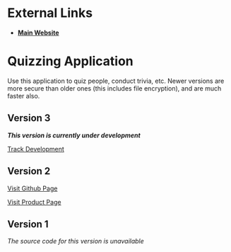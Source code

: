 # External Links
<strong>
  <ul>
    <li>
      <a href="https://geetanshgautam.wixsite.com/home", target="_">Main Website</a>
    </li>
  </ul>
</strong>

# Quizzing Application

Use this application to quiz people, conduct trivia, etc. Newer versions are more secure than older ones (this includes file encryption), and are much faster also. 

## Version 3
<em><strong>This version is currently under development</strong></em>

<a href="https://geetanshgautam0.github.io/QAS3">Track Development</a>

## Version 2
<a href="https://geetanshgautam0.github.io/Quizzing-Application-2">Visit Github Page</a>

<a href="https://geetanshgautam.wixsite.com/home/qa-ver2-product-page">Visit Product Page</a>

## Version 1
<em>The source code for this version is unavailable</em>

